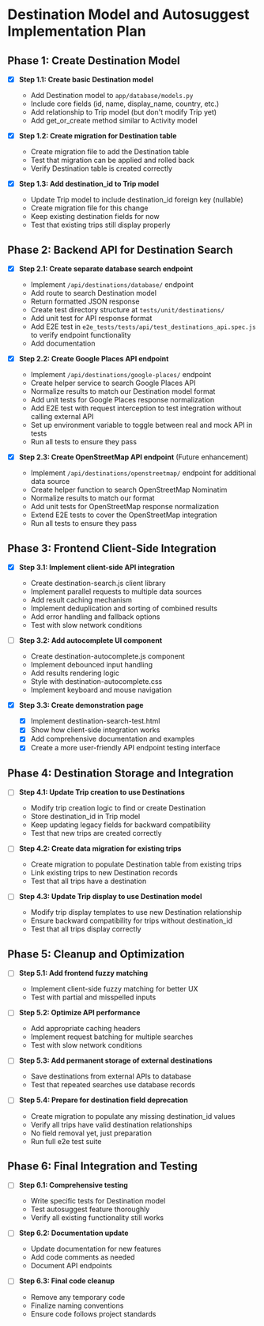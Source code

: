 # Destination Model and Autosuggest Implementation Plan

## Phase 1: Create Destination Model

- [x] **Step 1.1: Create basic Destination model**
  - Add Destination model to `app/database/models.py`
  - Include core fields (id, name, display_name, country, etc.)
  - Add relationship to Trip model (but don't modify Trip yet)
  - Add get_or_create method similar to Activity model

- [x] **Step 1.2: Create migration for Destination table**
  - Create migration file to add the Destination table
  - Test that migration can be applied and rolled back
  - Verify Destination table is created correctly

- [x] **Step 1.3: Add destination_id to Trip model**
  - Update Trip model to include destination_id foreign key (nullable)
  - Create migration file for this change
  - Keep existing destination fields for now
  - Test that existing trips still display properly

## Phase 2: Backend API for Destination Search

- [x] **Step 2.1: Create separate database search endpoint**
  - Implement `/api/destinations/database/` endpoint
  - Add route to search Destination model
  - Return formatted JSON response
  - Create test directory structure at `tests/unit/destinations/`
  - Add unit test for API response format
  - Add E2E test in `e2e_tests/tests/api/test_destinations_api.spec.js` to verify endpoint functionality
  - Add documentation

- [x] **Step 2.2: Create Google Places API endpoint**
  - Implement `/api/destinations/google-places/` endpoint
  - Create helper service to search Google Places API
  - Normalize results to match our Destination model format
  - Add unit tests for Google Places response normalization
  - Add E2E test with request interception to test integration without calling external API
  - Set up environment variable to toggle between real and mock API in tests
  - Run all tests to ensure they pass

- [x] **Step 2.3: Create OpenStreetMap API endpoint** (Future enhancement)
  - Implement `/api/destinations/openstreetmap/` endpoint for additional data source
  - Create helper function to search OpenStreetMap Nominatim
  - Normalize results to match our format
  - Add unit tests for OpenStreetMap response normalization
  - Extend E2E tests to cover the OpenStreetMap integration
  - Run all tests to ensure they pass

## Phase 3: Frontend Client-Side Integration

- [x] **Step 3.1: Implement client-side API integration**
  - Create destination-search.js client library
  - Implement parallel requests to multiple data sources
  - Add result caching mechanism
  - Implement deduplication and sorting of combined results
  - Add error handling and fallback options
  - Test with slow network conditions
  
- [ ] **Step 3.2: Add autocomplete UI component**
  - Create destination-autocomplete.js component
  - Implement debounced input handling
  - Add results rendering logic
  - Style with destination-autocomplete.css
  - Implement keyboard and mouse navigation

- [x] **Step 3.3: Create demonstration page**
  - [x] Implement destination-search-test.html
  - [x] Show how client-side integration works
  - [x] Add comprehensive documentation and examples
  - [x] Create a more user-friendly API endpoint testing interface

## Phase 4: Destination Storage and Integration

- [ ] **Step 4.1: Update Trip creation to use Destinations**
  - Modify trip creation logic to find or create Destination
  - Store destination_id in Trip model
  - Keep updating legacy fields for backward compatibility
  - Test that new trips are created correctly

- [ ] **Step 4.2: Create data migration for existing trips**
  - Create migration to populate Destination table from existing trips
  - Link existing trips to new Destination records
  - Test that all trips have a destination

- [ ] **Step 4.3: Update Trip display to use Destination model**
  - Modify trip display templates to use new Destination relationship
  - Ensure backward compatibility for trips without destination_id
  - Test that all trips display correctly

## Phase 5: Cleanup and Optimization

- [ ] **Step 5.1: Add frontend fuzzy matching**
  - Implement client-side fuzzy matching for better UX
  - Test with partial and misspelled inputs

- [ ] **Step 5.2: Optimize API performance**
  - Add appropriate caching headers
  - Implement request batching for multiple searches
  - Test with slow network conditions

- [ ] **Step 5.3: Add permanent storage of external destinations**
  - Save destinations from external APIs to database
  - Test that repeated searches use database records

- [ ] **Step 5.4: Prepare for destination field deprecation**
  - Create migration to populate any missing destination_id values
  - Verify all trips have valid destination relationships
  - No field removal yet, just preparation
  - Run full e2e test suite

## Phase 6: Final Integration and Testing

- [ ] **Step 6.1: Comprehensive testing**
  - Write specific tests for Destination model
  - Test autosuggest feature thoroughly
  - Verify all existing functionality still works

- [ ] **Step 6.2: Documentation update**
  - Update documentation for new features
  - Add code comments as needed
  - Document API endpoints

- [ ] **Step 6.3: Final code cleanup**
  - Remove any temporary code
  - Finalize naming conventions
  - Ensure code follows project standards 